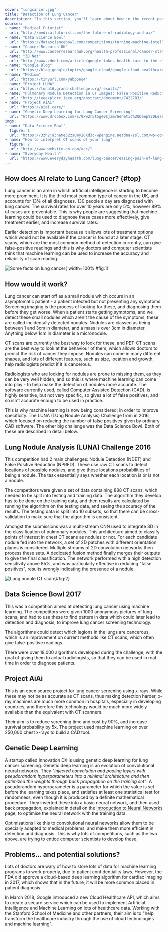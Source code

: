 ```yaml
---
cover: "lungcancer.jpg"
title: "Detection of Lung Cancer"
description: "In this section, you'll learn about how in the recent past, doctors and computer scientists have come together to develop better diagnosis technology, using AI, in order to fight lung cancer."
sources:
- name: "Medical Futurist"
  url: "http://medicalfuturist.com/the-future-of-radiology-and-ai/"
- name: "Data Science Bowl"
  url: "https://datasciencebowl.com/competitions/turning-machine-intelligence-against-lung-cancer/"
- name: "Cancer Research UK"
  url: "http://www.cancerresearchuk.org/health-professional/cancer-statistics/statistics-by-cancer-type/lung-cancer"
- name: "ZD Net"
  url: "http://www.zdnet.com/article/google-takes-health-care-to-the-cloud-with-new-api-partnerships/"
- name: "Google Blog"
  url: "https://blog.google/topics/google-cloud/google-cloud-healthcare-new-apis-customers-partners-and-security-updates/"
- name: "Medium"
  url: "https://tinyurl.com/yabp56q4"
- name: "Project LUNA"
  url: "https://luna16.grand-challenge.org/results/"
- name: "Pulmonary Nodule Detection in CT Images: False Positive Reduction Using Multi-View Convolutional Networks"
  url: "http://ieeexplore.ieee.org/abstract/document/7422783/"
- name: "Project AiAi"
  url: "https://aiai.care/"
- name: "Genetic Deep Learning for Lung Cancer Screening"
  url: "https://www.dropbox.com/s/0xw2r5t5ge0sjam/Genetic%20Deep%20Learning%20for%20Lung%20Cancer%20Screening.pdf?dl=0"
imgs:
- name: "Data Science Bowl"
  figure: 1
  url: "https://3zh2ja3name32zs0my28kd3c-wpengine.netdna-ssl.com/wp-content/uploads/2017/11/lung-illustration-web-3.5.png"
- name: "How to interpret CT scans of your lung"
  figure: 2
  url: "http://www.website-go.com/acc/"
- name: "Everyday Health"
  url: "https://www.everydayhealth.com/lung-cancer/easing-pain-of-lung-cancer.aspx"
---
```


## How does AI relate to Lung Cancer? {#top}

Lung cancer is an area in which artificial intelligence is starting to become more prominent. It is the third most common type of cancer in the UK, and accounts for 13% of all diagnoses. 130 people a day are diagnosed with lung cancer. The survival rates for over 10 years are only 5%, however 89% of cases are preventable. This is why people are suggesting that machine learning could be used to diagnose these cases more effectively, give treatment earlier, and increase survival rates.

Earlier detection is important because it allows lots of treatment options which would not be available if the cancer is found at a later stage. CT scans, which are the most common method of detection currently, can give false-positive readings and this is why doctors and computer scientists think that machine learning can be used to increase the accuracy and reliability of scan reading.

![Some facts on lung cancer](content-images/lung1.png){ width=100% #fig:1}

## How would it work?

Lung cancer can start off as a small nodule which occurs in an asymptomatic patient - a patient infected but not presenting any symptoms. Screening imaging is the process of looking for these, and diagnosing them before they get worse. When a patient starts getting symptoms, and we detect these small nodules which aren't the cause of the symptoms, these are called incidentally detected nodules. Nodules are classed as being between 1 and 3cm in diameter, and a mass is over 3cm in diameter. Anything below 1cm in diameter is a micronodule.

CT scans are currently the best way to look for these, and PET-CT scans are the best way to look at the behaviour of them, which allows doctors to predict the risk of cancer they impose. Nodules can come in many different shapes, and lots of different features, such as size, location and growth, help radiologists predict if it is cancerous.

Radiologists who are looking for nodules are prone to missing them, as they can be very well hidden, and so this is where machine learning can come into play - to help make the detection of nodules more accurate. The software currently used, called Computer Assisted Detection (CAD), is highly sensitive, but not very specific, so gives a lot of false positives, and so isn't accurate enough to be used in practice.

This is why machine learning is now being considered; in order to improve specificity. The LUNA (LUng Nodule Analysis) Challenge from in 2016, which focused on reducing the number of false positives given by ordinary CAD software. The other big challenge was the Data Science Bowl. Both of these are described in detail below.

## Lung Nodule Analysis (LUNA) Challenge 2016

This competition had 2 main challenges: Nodule Detection (NDET) and False Positive Reduction (NPRED). These use raw CT scans to detect locations of possible nodules, and give these locations probabilities of being a nodule. The task essentially says whether each location is or is not a nodule.

The competitors were given a set of data containing 888 CT scans, which needed to be split into testing and training data. The algorithm they develop has to be done on the training data, and then results are calculated by running the algorithm on the testing data, and seeing the accuracy of the results. The testing data is split into 10 subsets, so that there can be cross-validation to make sure that the algorithm is consistent.

Amongst the submissions was a multi-stream CNN used to integrate 3D in the classification of pulmonary nodules. This architecture aimed to classify points of interest in chest CT scans as nodules or not. For each candidate nodule fed into the network, a set of 2D patches with different orientation planes is considered. Multiple streams of 2D convolution networks then process these sets. A dedicated fusion method finally merges their outputs to give the final classification. The network performed with a high detection sensitivity above 85%, and was particularly effective in reducing "false positives", results wrongly indicating the presence of a nodule. 

![Lung nodule CT scan](content-images/lungNodule.jpg){#fig:2}

## Data Science Bowl 2017

This was a competition aimed at detecting lung cancer using machine learning. The competitors were given 1000 anonymous pictures of lung scans, and had to use these to find patters in data which could later lead to detection and diagnosis, to improve lung cancer screening technology.

The algorithms could detect which legions in the lungs are cancerous, which is an improvement on current methods like CT scans, which often give false-positive readings.

There were over 18,000 algorithms developed during the challenge, with the goal of giving them to actual radiologists, so that they can be used in real time in order to diagnose patients.

## Project AiAi

This is an open source project for lung cancer screening using x-rays. While these may not be as accurate as CT scans, thus making detection harder, x-ray machines are much more common in hospitals, especially in developing countries, and therefore this technology would be much more widely available than the equivalent with CT scanners.

Their aim is to reduce screening time and cost by 90%, and increase survival probability by 5x. The project used machine learning on over 250,000 chest x-rays to build a CAD tool.

## Genetic Deep Learning

A startup called Innovation DX is using genetic deep learning for lung cancer screening. Genetic deep learning is an evolution of convolutional neural networks. They *"injected convolution and pooling layers with pseudorandom hyperparameters into a minimal architecture and then optimized the weights through back propagation on the training set"*. A pseudorandom hyperparameter is a parameter for which the value is set before the learning takes place, and satisfies at least one statistical test for randomness, even though it is produced by a definite mathematical procedure. They inserted these into a basic neural network, and then used back propagation, explained in detail on the [Introduction to Neural Networks](/introduction-neural-nets.html) page, to optimise the neural network with the training data.

Optimisations like this to convolutional neural networks allow them to be specially adapted to medical problems, and make them more efficient in detection and diagnosis. This is why lots of competitions, such as the two above, are trying to entice computer scientists to develop these.

## Problems... and potential solutions?

Lots of doctors are wary of how to store lots of data for machine learning programs to work properly, due to patient confidentiality laws. However, the FDA did approve a cloud-based deep learning algorithm for cardiac imaging in 2017, which shows that in the future, it will be more common placed in patient diagnosis.

In March 2018, Google introduced a new Cloud Healthcare API, which aims to create a secure service which can be used to implement Artificial Intelligence and Machine Learning on lots of healthcare data. Working with the Stanford School of Medicine and other partners, their aim is to "help transform the healthcare industry through the use of cloud technologies and machine learning".
